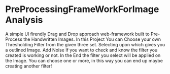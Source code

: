 # PreProcessingFrameWorkForImageAnalysis
A simple UI firendly Drag and Drop approach web-framework built to Pre-Process the Handwritten Images. In this Project You can Choose your own Thresholding Filter from the given three set. Selecting upon which gives you a outlined Image. Add Noise If you want to check and know the filter you created is working or not. In the End the filter you select will be applied on the Image. You can choose one or more, in this way you can end up maybe creating another filter!

